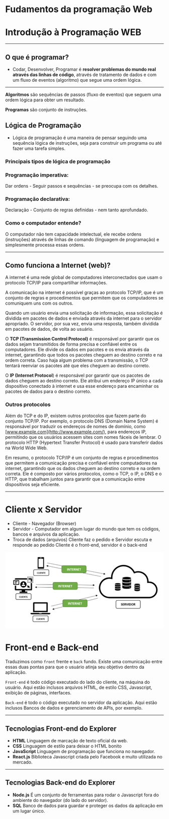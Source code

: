 # Fudamentos da programação Web

# Introdução à Programação WEB

---

## O que é programar?

- Codar, Desenvolver, Programar é **resolver problemas do mundo real através das linhas de código**, através de tratamento de dados e com um fluxo de eventos (algoritmo) que segue uma ordem lógica.

---

**Algoritmos** são sequências de passos (fluxo de eventos) que seguem uma ordem lógica para obter um resultado.

**Programas** são conjunto de instruções.

## **Lógica de Programação**

- Lógica de programação é uma maneira de pensar seguindo uma sequência lógica de instruções, seja para construir um programa ou até fazer uma tarefa simples.

### Principais tipos de lógica de programação

### Programação imperativa:

Dar ordens - Seguir passos e sequências - se preocupa com os detalhes.

### Programação declarativa:

Declaração - Conjunto de regras definidas - nem tanto aprofundado.

### Como o computador entende?

O computador não tem capacidade intelectual, ele recebe ordens (instruções) através de linhas de comando (linguagem de programação) e simplesmente processa essas ordens.

---

## Como funciona a Internet (web)?

A internet é uma rede global de computadores interconectados que usam o protocolo TCP/IP para compartilhar informações.

A comunicação na internet é possível graças ao protocolo TCP/IP, que é um conjunto de regras e procedimentos que permitem que os computadores se comuniquem uns com os outros.

Quando um usuário envia uma solicitação de informação, essa solicitação é dividida em pacotes de dados e enviada através da internet para o servidor apropriado. O servidor, por sua vez, envia uma resposta, também dividida em pacotes de dados, de volta ao usuário.

O **TCP (Transmission Control Protocol)** é responsável por garantir que os dados sejam transmitidos de forma precisa e confiável entre os computadores. Ele divide os dados em pacotes e os envia através da internet, garantindo que todos os pacotes cheguem ao destino correto e na ordem correta. Caso haja algum problema com a transmissão, o TCP tentará reenviar os pacotes até que eles cheguem ao destino correto.

O **IP (Internet Protocol**) é responsável por garantir que os pacotes de dados cheguem ao destino correto. Ele atribui um endereço IP único a cada dispositivo conectado à internet e usa esse endereço para encaminhar os pacotes de dados para o destino correto.

### Outros protocolos

Além do TCP e do IP, existem outros protocolos que fazem parte do conjunto TCP/IP. Por exemplo, o protocolo DNS (Domain Name System) é responsável por traduzir os endereços de nomes de domínio, como [www.example.com](http://www.example.com/), para endereços IP, permitindo que os usuários acessem sites com nomes fáceis de lembrar. O protocolo HTTP (Hypertext Transfer Protocol) é usado para transferir dados na World Wide Web.

Em resumo, o protocolo TCP/IP é um conjunto de regras e procedimentos que permitem a comunicação precisa e confiável entre computadores na internet, garantindo que os dados cheguem ao destino correto e na ordem correta. Ele é composto por vários protocolos, como o TCP, o IP, o DNS e o HTTP, que trabalham juntos para garantir que a comunicação entre dispositivos seja eficiente.

---

# Cliente x Servidor

- Cliente - Navegador (Browser)
- Servidor - Computador em algum lugar do mundo que tem os códigos, bancos e arquivos da aplicação.
- Troca de dados (arquivos)
  Cliente faz o pedido e Servidor escuta e responde ao pedido
  Cliente é o front-end, servidor é o back-end

![Web](./assets/fundamentos-web.png)

# Front-end e Back-end

Traduzimos como `front` frente e `back` fundo. Existe uma comunicação entre essas duas pontas para que o usuário atinja seu objetivo dentro da aplicação.

`Front-end` é todo código executado do lado do cliente, na máquina do usuário. Aqui estão inclusos arquivos HTML, de estilo CSS, Javascript, exibição de páginas, interfaces.

`Back-end` é todo o código executado no servidor da aplicação. Aqui estão inclusos Bancos de dados e gerenciamento de APIs, por exemplo.

---

## Tecnologias Front-end do Explorer

- **HTML**
  Linguagem de marcação de texto oficial da web.
- **CSS**
  Linguagem de estilo para deixar o HTML bonito
- **JavaScript**
  Linguagem de programação que funciona no navegador.
- **React.js**
  Biblioteca Javascript criada pelo Facebook e muito utilizada no mercado.

---

## Tecnologias Back-end do Explorer

- **Node.js**
  É um conjunto de ferramentas para rodar o Javascript fora do ambiente do navegador (do lado do servidor).
- **SQL**
  Banco de dados para guardar e proteger os dados da aplicação em um lugar único.
